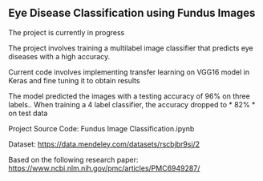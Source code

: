 ## Eye Disease Classification using Fundus Images
The project is currently in progress

The project involves training a multilabel image classifier that predicts eye diseases with a high accuracy.

Current code involves implementing transfer learning on VGG16 model in Keras and fine tuning it to obtain results

The model predicted the images with a testing accuracy of 96% on three labels.. When training a 4 label classifier, the accuracy dropped to * 82% * on test data

Project Source Code: Fundus Image Classification.ipynb 

Dataset: https://data.mendeley.com/datasets/rscbjbr9sj/2

Based on the following research paper: https://www.ncbi.nlm.nih.gov/pmc/articles/PMC6949287/
